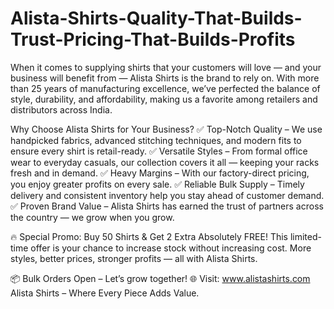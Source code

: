 # Alista-Shirts-Quality-That-Builds-Trust-Pricing-That-Builds-Profits
When it comes to supplying shirts that your customers will love — and your business will benefit from — Alista Shirts is the brand to rely on. With more than 25 years of manufacturing excellence, we’ve perfected the balance of style, durability, and affordability, making us a favorite among retailers and distributors across India.

Why Choose Alista Shirts for Your Business?
✅ Top-Notch Quality – We use handpicked fabrics, advanced stitching techniques, and modern fits to ensure every shirt is retail-ready.
✅ Versatile Styles – From formal office wear to everyday casuals, our collection covers it all — keeping your racks fresh and in demand.
✅ Heavy Margins – With our factory-direct pricing, you enjoy greater profits on every sale.
✅ Reliable Bulk Supply – Timely delivery and consistent inventory help you stay ahead of customer demand.
✅ Proven Brand Value – Alista Shirts has earned the trust of partners across the country — we grow when you grow.

🔥 Special Promo: Buy 50 Shirts & Get 2 Extra Absolutely FREE!
This limited-time offer is your chance to increase stock without increasing cost. More styles, better prices, stronger profits — all with Alista Shirts.

📦 Bulk Orders Open – Let’s grow together!
🌐 Visit: www.alistashirts.com
Alista Shirts – Where Every Piece Adds Value.
